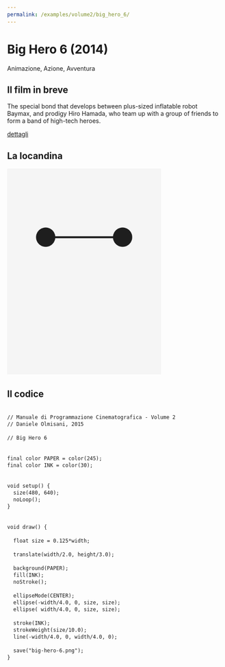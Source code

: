 ```yaml
---
permalink: /examples/volume2/big_hero_6/
---
```

# Big Hero 6 (2014)

Animazione, Azione, Avventura

## Il film in breve
The special bond that develops between plus-sized inflatable robot Baymax, and prodigy Hiro Hamada, who team up with a group of friends to form a band of high-tech heroes.

[dettagli](https://www.imdb.com/title/tt2245084/)

## La locandina
<img src="big-hero-6.png"  width="360px" title="Big Hero 6">


## Il codice
```processing

// Manuale di Programmazione Cinematografica - Volume 2
// Daniele Olmisani, 2015

// Big Hero 6


final color PAPER = color(245);
final color INK = color(30);


void setup() {
  size(480, 640);
  noLoop();
}


void draw() {
  
  float size = 0.125*width;
  
  translate(width/2.0, height/3.0);
  
  background(PAPER);
  fill(INK);
  noStroke();
  
  ellipseMode(CENTER);
  ellipse(-width/4.0, 0, size, size);
  ellipse( width/4.0, 0, size, size);
  
  stroke(INK);
  strokeWeight(size/10.0);
  line(-width/4.0, 0, width/4.0, 0);
  
  save("big-hero-6.png");
}
```
